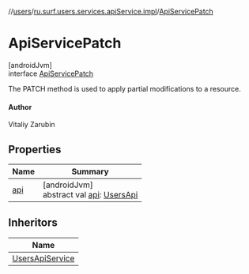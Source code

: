 //[users](../../../index.md)/[ru.surf.users.services.apiService.impl](../index.md)/[ApiServicePatch](index.md)

# ApiServicePatch

[androidJvm]\
interface [ApiServicePatch](index.md)

The PATCH method is used to apply partial modifications to a resource.

#### Author

Vitaliy Zarubin

## Properties

| Name | Summary |
|---|---|
| [api](api.md) | [androidJvm]<br>abstract val [api](api.md): [UsersApi](../../ru.surf.users.services.api/-users-api/index.md) |

## Inheritors

| Name |
|---|
| [UsersApiService](../../ru.surf.users.services.apiService/-users-api-service/index.md) |
